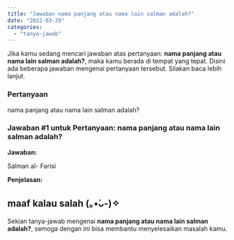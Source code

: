 ```yaml
---
title: "Jawaban nama panjang atau nama lain salman adalah?​"
date: "2022-03-29"
categories: 
  - "tanya-jawab"
---
```


Jika kamu sedang mencari jawaban atas pertanyaan: **nama panjang atau nama lain salman adalah?​**, maka kamu berada di tempat yang tepat. Disini ada beberapa jawaban mengenai pertanyaan tersebut. Silakan baca lebih lanjut.

### Pertanyaan

nama panjang atau nama lain salman adalah?​

### Jawaban #1 untuk Pertanyaan: nama panjang atau nama lain salman adalah?​

**Jawaban:**

Salman al- Farisi

**Penjelasan:**

## maaf kalau salah (｡•̀ᴗ-)✧

Sekian tanya-jawab mengenai **nama panjang atau nama lain salman adalah?​**, semoga dengan ini bisa membantu menyelesaikan masalah kamu.
